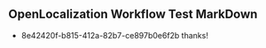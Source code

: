 ## OpenLocalization Workflow Test MarkDown
* 8e42420f-b815-412a-82b7-ce897b0e6f2b thanks!

<!--HONumber=Aug16_HO3-->


